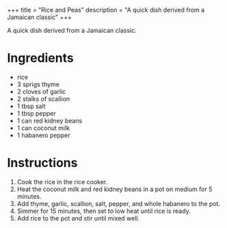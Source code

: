 +++
title = "Rice and Peas"
description = "A quick dish derived from a Jamaican classic"
+++

A quick dish derived from a Jamaican classic.

# Ingredients

- rice
- 3 sprigs thyme
- 2 cloves of garlic
- 2 stalks of scallion
- 1 tbsp salt
- 1 tbsp pepper
- 1 can red kidney beans
- 1 can coconut milk
- 1 habanero pepper

# Instructions

1. Cook the rice in the rice cooker.
2. Heat the coconut milk and red kidney beans in a pot on medium for 5 minutes.
3. Add thyme, garlic, scallion, salt, pepper, and whole habanero to the pot.
4. Simmer for 15 minutes, then set to low heat until rice is ready.
5. Add rice to the pot and stir until mixed well.

